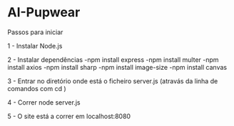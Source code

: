 # AI-Pupwear

Passos para iniciar

1 - Instalar Node.js

2 - Instalar dependências
	-npm install express
	-npm install multer
	-npm install axios
	-npm install sharp
	-npm install image-size
	-npm install canvas

3 - Entrar no diretório onde está o ficheiro server.js (atravás da linha de comandos com cd <caminho da pasta>)

4 - Correr node server.js 

5 - O site está a correr em localhost:8080
